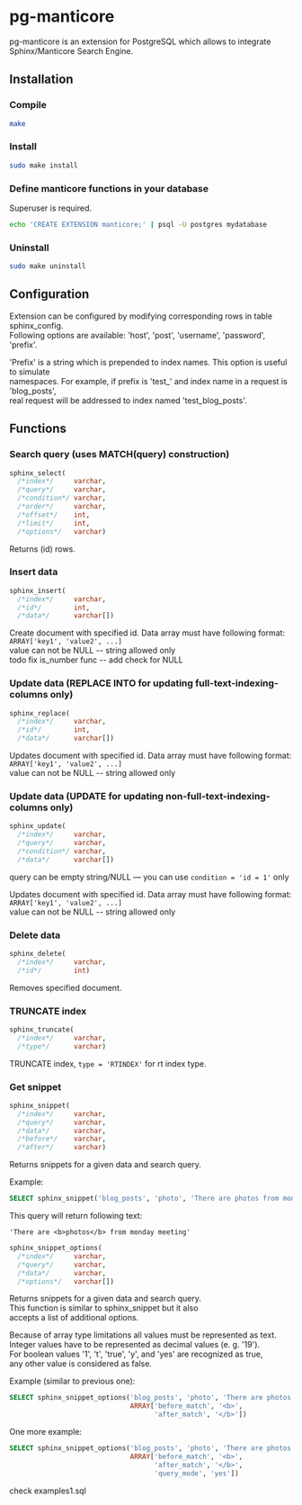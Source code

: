 # pg-manticore

pg-manticore is an extension for PostgreSQL which allows to integrate Sphinx/Manticore Search Engine.  

## Installation

### Compile
```sh
make
```

### Install
```sh
sudo make install
```

### Define manticore functions in your database
Superuser is required.  
```sh
echo 'CREATE EXTENSION manticore;' | psql -U postgres mydatabase
```

### Uninstall
```sh
sudo make uninstall
```

## Configuration

Extension can be configured by modifying corresponding rows in table sphinx_config.  
Following options are available: 'host', 'post', 'username', 'password', 'prefix'.  

'Prefix' is a string which is prepended to index names. This option is useful to simulate  
namespaces. For example, if prefix is 'test_' and index name in a request is 'blog_posts',  
real request will be addressed to index named 'test_blog_posts'.  


## Functions

### Search query (uses MATCH(query) construction)
```sql
sphinx_select(
  /*index*/     varchar,
  /*query*/     varchar,
  /*condition*/ varchar,
  /*order*/     varchar,
  /*offset*/    int,
  /*limit*/     int,
  /*options*/   varchar)
```
Returns (id) rows.  

### Insert data
```sql
sphinx_insert(
  /*index*/     varchar,
  /*id*/        int,
  /*data*/      varchar[])
```
Create document with specified id. Data array must have following format:  
```ARRAY['key1', 'value2', ...]```  
value can not be NULL -- string allowed only  
todo fix is_number func -- add check for NULL  

### Update data (REPLACE INTO for updating full-text-indexing-columns only)
```sql
sphinx_replace(
  /*index*/     varchar,
  /*id*/        int,
  /*data*/      varchar[])
```
Updates document with specified id. Data array must have following format:  
```ARRAY['key1', 'value2', ...]```  
value can not be NULL -- string allowed only  

### Update data (UPDATE for updating non-full-text-indexing-columns only)
```sql
sphinx_update(
  /*index*/     varchar,
  /*query*/     varchar,
  /*condition*/ varchar,
  /*data*/      varchar[])
```
query can be empty string/NULL — you can use `condition = 'id = 1'` only  

Updates document with specified id. Data array must have following format:  
```ARRAY['key1', 'value2', ...]```  
value can not be NULL -- string allowed only  

### Delete data
```sql
sphinx_delete(
  /*index*/     varchar,
  /*id*/        int)
```
Removes specified document.  

### TRUNCATE index
```sql
sphinx_truncate(
  /*index*/     varchar,
  /*type*/      varchar)
```
TRUNCATE index, `type = 'RTINDEX'` for rt index type.  

### Get snippet
```sql
sphinx_snippet(
  /*index*/     varchar,
  /*query*/     varchar,
  /*data*/      varchar,
  /*before*/    varchar,
  /*after*/     varchar)
```
Returns snippets for a given data and search query.  
  
Example:  
```sql
SELECT sphinx_snippet('blog_posts', 'photo', 'There are photos from monday meeting', '<b>', '</b>')
```
This query will return following text:  
```
'There are <b>photos</b> from monday meeting'
```

```sql
sphinx_snippet_options(
  /*index*/     varchar,
  /*query*/     varchar,
  /*data*/      varchar,
  /*options*/   varchar[])
```
Returns snippets for a given data and search query.  
This function is similar to sphinx_snippet but it also  
accepts a list of additional options.  
  
Because of array type limitations all values must be represented as text.  
Integer values have to be represented as decimal values (e. g. '19').  
For boolean values '1', 't', 'true', 'y', and 'yes' are recognized as true,  
any other value is considered as false.  
  
Example (similar to previous one):  
```sql
SELECT sphinx_snippet_options('blog_posts', 'photo', 'There are photos from monday meeting',
                              ARRAY['before_match', '<b>',
                                    'after_match', '</b>'])
```

One more example:  
```sql
SELECT sphinx_snippet_options('blog_posts', 'photo', 'There are photos from monday meeting',
                              ARRAY['before_match', '<b>',
                                    'after_match', '</b>',
                                    'query_mode', 'yes'])
```

check examples1.sql  



